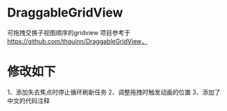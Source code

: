 # DraggableGridView
可拖拽交换子视图顺序的gridview
项目参考于 https://github.com/thquinn/DraggableGridView，

# 修改如下
1、添加失去焦点时停止循环刷新任务
2、调整拖拽时触发动画的位置
3、添加了中文的代码注释
